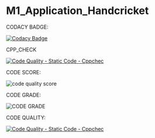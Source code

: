 # M1_Application_Handcricket

CODACY BADGE:

[![Codacy Badge](https://app.codacy.com/project/badge/Grade/774b84e2ea63482d959d583d4fe06042)](https://www.codacy.com/gh/Gulshan-J/M1_Application_Handcricket/dashboard?utm_source=github.com&amp;utm_medium=referral&amp;utm_content=Gulshan-J/M1_Application_Handcricket&amp;utm_campaign=Badge_Grade)

CPP_CHECK

[![Code Quality - Static Code - Cppchec](https://github.com/Gulshan-J/M1_Application_Handcricket/actions/workflows/c-cpp.yml/badge.svg)](https://github.com/Gulshan-J/M1_Application_Handcricket/actions/workflows/c-cpp.yml)

CODE SCORE:

![code quality score](https://api.codiga.io/project/29954/score/svg)

CODE GRADE:

![CODE GRADE](https://api.codiga.io/project/29954/status/svg)

CODE QUALITY:

[![Code Quality - Static Code - Cppchec](https://github.com/Gulshan-J/M1_Application_Handcricket/actions/workflows/c-cpp.yml/badge.svg)](https://github.com/Gulshan-J/M1_Application_Handcricket/actions/workflows/c-cpp.yml)


